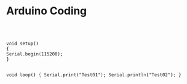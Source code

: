<h1>Arduino Coding</h1>
<br>
<pre><code>
void setup()
{ 
Serial.begin(115200);
}

void loop() 
{ 
Serial.print("Test01");
Serial.println("Test02");
}
</code></pre>
